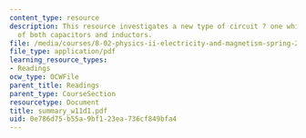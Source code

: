 ```yaml
---
content_type: resource
description: This resource investigates a new type of circuit ? one which consists
  of both capacitors and inductors.
file: /media/courses/8-02-physics-ii-electricity-and-magnetism-spring-2007/0e786d75b55a9bf123ea736cf849bfa4_summary_w11d1.pdf
file_type: application/pdf
learning_resource_types:
- Readings
ocw_type: OCWFile
parent_title: Readings
parent_type: CourseSection
resourcetype: Document
title: summary_w11d1.pdf
uid: 0e786d75-b55a-9bf1-23ea-736cf849bfa4
---
```

